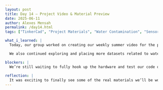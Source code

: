 ```yaml
---
layout: post
title: Day 14 – Project Video & Material Preview
date: 2025-06-11
author: Alexes Mensah
permalink: /day14.html
tags: ["TinkerCad", "Project Materials", "Water Contamination", "Sensors", "Arduino", "Data"]

what_i_learned: |
  Today, our group worked on creating our weekly summer video for the project, which helped us reflect on everything we’ve learned and accomplished so far. It was great seeing how much progress we’ve made since last week. We also got to see some of the physical components we’ll be using soon—including pH bottles, a temperature sensor, and other real-world parts for building our prototype.

  We also continued exploring and placing more datasets related to water contamination and temperature into our system. This data will help us prepare for real sensor input and refine how we define thresholds for triggering fans, heaters, or relays.

blockers: |
  We’re still waiting to fully hook up the hardware and test our code outside of simulation. Some components are unfamiliar, so next week will include a learning curve for physical integration. 
  
reflection: |
  It was exciting to finally see some of the real materials we’ll be working with. It made everything feel more real and reminded me that this isnt just a some school project but it’s something we’re building with our hands. The video recap also helped me realize how much I’ve learned about Arduino, sensors, TinkerCad, and coding logic in just two weeks. I’m proud of our progress.
---
```

